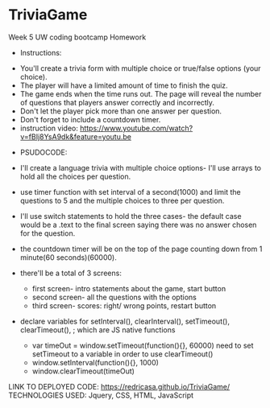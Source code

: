 # TriviaGame
Week 5 UW coding bootcamp Homework
* Instructions:
- You'll create a trivia form with multiple choice or true/false options (your choice).
- The player will have a limited amount of time to finish the quiz. 
- The game ends when the time runs out. The page will reveal the number of questions that players answer correctly and incorrectly.
- Don't let the player pick more than one answer per question.
- Don't forget to include a countdown timer.
- instruction video: https://www.youtube.com/watch?v=fBIj8YsA9dk&feature=youtu.be

* PSUDOCODE:
- I'll create a language trivia with multiple choice options- I'll use arrays to hold all the choices per question. 
- use timer function with set interval of a second(1000) and limit the questions to 5 and the multiple choices to three per question. 
- I'll use switch statements to hold the three cases- the default case would be a .text to the final screen saying there was no answer chosen for the question.
- the countdown timer will be on the top of the page counting down from 1 minute(60 seconds)(60000).
- there'll be a total of 3 screens: 
    - first screen- intro statements about the game, start button
    - second screen- all the questions with the options
    - third screen- scores: right/ wrong points, restart button

- declare variables for setInterval(), clearInterval(), setTimeout(), clearTimeout(),  ; which are JS native 
functions
    - var timeOut = window.setTimeout(function(){}, 60000)
        need to set setTimeout to a variable in order to use clearTimeout()
    - window.setInterval(function(){}, 1000)
    - window.clearTimeout(timeOut)

LINK TO DEPLOYED CODE: https://redricasa.github.io/TriviaGame/
TECHNOLOGIES USED: Jquery, CSS, HTML, JavaScript


